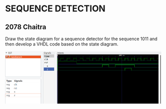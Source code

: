 <h1>SEQUENCE DETECTION</h1>
<h2>2078 Chaitra</h2>
<p>Draw the state diagram for a sequence detector for the sequence 1011 and then develop a VHDL code based on the state diagram. </p>
<img src="./SEQUENCE.png" alt="sequence detection using vhdl." />
